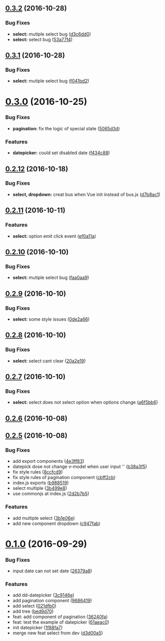 <a name="0.3.2"></a>
## [0.3.2](http://test.eluying.com:91/frontend/dd-vue-component/compare/v0.3.1...v0.3.2) (2016-10-28)


### Bug Fixes

* **select:** mutiple select bug ([d3c6dd0](http://test.eluying.com:91/frontend/dd-vue-component/commits/d3c6dd0))
* **select:** select bug ([53a77f4](http://test.eluying.com:91/frontend/dd-vue-component/commits/53a77f4))



<a name="0.3.1"></a>
## [0.3.1](http://test.eluying.com:91/frontend/dd-vue-component/compare/v0.3.0...v0.3.1) (2016-10-28)


### Bug Fixes

* **select:** mutiple select bug ([f041bd2](http://test.eluying.com:91/frontend/dd-vue-component/commits/f041bd2))



<a name="0.3.0"></a>
# [0.3.0](http://test.eluying.com:91/frontend/dd-vue-component/compare/v0.2.12...v0.3.0) (2016-10-25)


### Bug Fixes

* **pagination:** fix the logic of special state ([5065d3d](http://test.eluying.com:91/frontend/dd-vue-component/commits/5065d3d))


### Features

* **datepicker:** could set disabled date ([f434c88](http://test.eluying.com:91/frontend/dd-vue-component/commits/f434c88))



<a name="0.2.12"></a>
## [0.2.12](http://test.eluying.com:91/frontend/dd-vue-component/compare/v0.2.11...v0.2.12) (2016-10-18)


### Bug Fixes

* **select, dropdown:** creat bus when Vue init instead of bus.js ([d7b8ac1](http://test.eluying.com:91/frontend/dd-vue-component/commits/d7b8ac1))



<a name="0.2.11"></a>
## [0.2.11](http://test.eluying.com:91/frontend/dd-vue-component/compare/v0.2.10...v0.2.11) (2016-10-11)


### Features

* **select:** option emit click event ([ef0a11a](http://test.eluying.com:91/frontend/dd-vue-component/commits/ef0a11a))



<a name="0.2.10"></a>
## [0.2.10](http://test.eluying.com:91/frontend/dd-vue-component/compare/v0.2.9...v0.2.10) (2016-10-10)


### Bug Fixes

* **select:** mutiple select bug ([faa0aa9](http://test.eluying.com:91/frontend/dd-vue-component/commits/faa0aa9))



<a name="0.2.9"></a>
## [0.2.9](http://test.eluying.com:91/frontend/dd-vue-component/compare/v0.2.8...v0.2.9) (2016-10-10)


### Bug Fixes

* **select:** some style issues ([0de2a66](http://test.eluying.com:91/frontend/dd-vue-component/commits/0de2a66))



<a name="0.2.8"></a>
## [0.2.8](http://test.eluying.com:91/frontend/dd-vue-component/compare/v0.2.7...v0.2.8) (2016-10-10)


### Bug Fixes

* **select:** select cant clear ([20a2e19](http://test.eluying.com:91/frontend/dd-vue-component/commits/20a2e19))



<a name="0.2.7"></a>
## [0.2.7](http://test.eluying.com:91/frontend/dd-vue-component/compare/v0.2.6...v0.2.7) (2016-10-10)


### Bug Fixes

* **select:** select does not select option when options change ([a6f5bb6](http://test.eluying.com:91/frontend/dd-vue-component/commits/a6f5bb6))



<a name="0.2.6"></a>
## [0.2.6](http://test.eluying.com:91/frontend/dd-vue-component/compare/v0.2.5...v0.2.6) (2016-10-08)



<a name="0.2.5"></a>
## [0.2.5](http://test.eluying.com:91/frontend/dd-vue-component/compare/v0.1.0...v0.2.5) (2016-10-08)


### Bug Fixes

* add export components ([4e3ff83](http://test.eluying.com:91/frontend/dd-vue-component/commits/4e3ff83))
* datepick dose not change v-model when user input '' ([b38a3f5](http://test.eluying.com:91/frontend/dd-vue-component/commits/b38a3f5))
* fix style rules ([8ccfcd9](http://test.eluying.com:91/frontend/dd-vue-component/commits/8ccfcd9))
* fix style rules of pagination component ([cbff2cb](http://test.eluying.com:91/frontend/dd-vue-component/commits/cbff2cb))
* index.js exports ([b988519](http://test.eluying.com:91/frontend/dd-vue-component/commits/b988519))
* select multiple ([3b499e8](http://test.eluying.com:91/frontend/dd-vue-component/commits/3b499e8))
* use commonjs at index.js ([2d2b7b5](http://test.eluying.com:91/frontend/dd-vue-component/commits/2d2b7b5))


### Features

* add multiple select ([3b1e06e](http://test.eluying.com:91/frontend/dd-vue-component/commits/3b1e06e))
* add new component dropdown ([c947fab](http://test.eluying.com:91/frontend/dd-vue-component/commits/c947fab))



<a name="0.1.0"></a>
# [0.1.0](http://test.eluying.com:91/frontend/dd-vue-component/compare/1f88fa7...v0.1.0) (2016-09-29)


### Bug Fixes

* input date can not set date ([26379a8](http://test.eluying.com:91/frontend/dd-vue-component/commits/26379a8))


### Features

* add dd-datepicker ([3c9146e](http://test.eluying.com:91/frontend/dd-vue-component/commits/3c9146e))
* add pagination component ([9686419](http://test.eluying.com:91/frontend/dd-vue-component/commits/9686419))
* add select ([021dfb0](http://test.eluying.com:91/frontend/dd-vue-component/commits/021dfb0))
* add tree ([bed9d70](http://test.eluying.com:91/frontend/dd-vue-component/commits/bed9d70))
* feat: add component of pagination ([36240fa](http://test.eluying.com:91/frontend/dd-vue-component/commits/36240fa))
* feat: test the example of datepicker ([61aeac0](http://test.eluying.com:91/frontend/dd-vue-component/commits/61aeac0))
* init datepicker ([1f88fa7](http://test.eluying.com:91/frontend/dd-vue-component/commits/1f88fa7))
* merge new feat select from dev ([d3d00a5](http://test.eluying.com:91/frontend/dd-vue-component/commits/d3d00a5))



